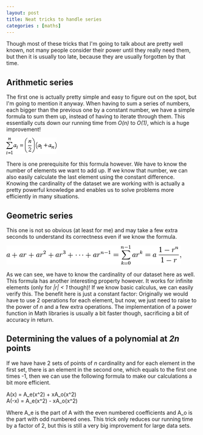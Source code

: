 ```yaml
---
layout: post
title: Neat tricks to handle series
categories : [maths]
---
```


Though most of these tricks that I'm going to talk about are pretty well known, not many people consider their power until they really need them, but then it is usually too late, because they are usually forgotten by that time.

## Arithmetic series

The first one is actually pretty simple and easy to figure out on the spot, but I'm going to mention it anyway. When having to sum a series of numbers, each bigger than the previous one by a constant number, we have a simple formula to sum them up, instead of having to iterate through them. This essentially cuts down our running time from *O(n)* to *O(1)*, which is a huge improvement!

![The formula](/images/arithmeticsum.gif)

There is one prerequisite for this formula however. We have to know the number of elements we want to add up. If we know that number, we can also easily calculate the last element using the constant difference. Knowing the cardinality of the dataset we are working with is actually a pretty powerful knowledge and enables us to solve problems more efficiently in many situations.

## Geometric series

This one is not so obvious (at least for me) and may take a few extra seconds to understand its correctness even if we know the formula. 

![The formula](/images/geometricsum.png)

As we can see, we have to know the cardinality of our dataset here as well. This formula has another interesting property however. It works for infinite elements (only for *|r| < 1* though)! If we know basic calculus, we can easily verify this. The benefit here is just a constant factor: Originally we would have to use 2 operations for each element, but now, we just need to raise to the power of *n* and a few extra operations. The implementation of a power function in Math libraries is usually a bit faster though, sacrificing a bit of accuracy in return.

## Determining the values of a polynomial at *2n* points

If we have have 2 sets of points of *n* cardinality and for each element in the first set, there is an element in the second one, which equals to the first one times -1, then we can use the following formula to make our calculations a bit more efficient.

A(x) = A_e(x^2) + xA_o(x^2)<br>
A(-x) = A_e(x^2) - xA_o(x^2)

Where A_e is the part of A with the even numbered coefficients and A_o is the part with odd numbered ones. This trick only reduces our running time by a factor of 2, but this is still a very big improvement for large data sets.